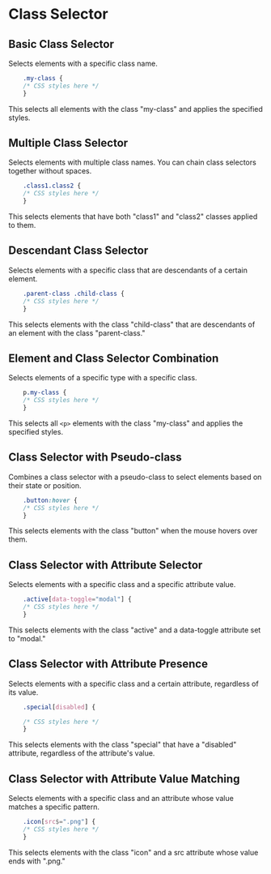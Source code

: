 # Class Selector

## Basic Class Selector

Selects elements with a specific class name.

```css
    .my-class {
    /* CSS styles here */
    }
```

This selects all elements with the class "my-class" and applies the specified styles.

## Multiple Class Selector

Selects elements with multiple class names. You can chain class selectors together without spaces.

```css
    .class1.class2 {
    /* CSS styles here */
    }
```

This selects elements that have both "class1" and "class2" classes applied to them.

## Descendant Class Selector

Selects elements with a specific class that are descendants of a certain element.

```css
    .parent-class .child-class {
    /* CSS styles here */
    }
```

This selects elements with the class "child-class" that are descendants of an element with the class "parent-class."

## Element and Class Selector Combination

Selects elements of a specific type with a specific class.

```css
    p.my-class {
    /* CSS styles here */
    }
```

This selects all `<p>` elements with the class "my-class" and applies the specified styles.

## Class Selector with Pseudo-class

Combines a class selector with a pseudo-class to select elements based on their state or position.

```css
    .button:hover {
    /* CSS styles here */
    }
```

This selects elements with the class "button" when the mouse hovers over them.

## Class Selector with Attribute Selector

Selects elements with a specific class and a specific attribute value.

```css
    .active[data-toggle="modal"] {
    /* CSS styles here */
    }
```

This selects elements with the class "active" and a data-toggle attribute set to "modal."

## Class Selector with Attribute Presence

Selects elements with a specific class and a certain attribute, regardless of its value.

```css
    .special[disabled] {

    /* CSS styles here */
    }
```

This selects elements with the class "special" that have a "disabled" attribute, regardless of the attribute's value.

## Class Selector with Attribute Value Matching

Selects elements with a specific class and an attribute whose value matches a specific pattern.

```css
    .icon[src$=".png"] {
    /* CSS styles here */
    }
```

This selects elements with the class "icon" and a src attribute whose value ends with ".png."
